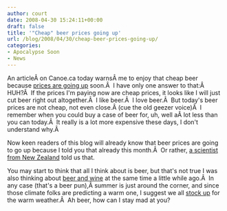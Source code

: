 ```yaml
---
author: court
date: 2008-04-30 15:24:11+00:00
draft: false
title: '"Cheap" beer prices going up'
url: /blog/2008/04/30/cheap-beer-prices-going-up/
categories:
- Apocalypse Soon
- News
---
```


An articleÂ on Canoe.ca today warnsÂ me to enjoy that cheap beer because [prices are going up](http://cnews.canoe.ca/CNEWS/Canada/2008/04/30/5428641-sun.html) soon.Â  I have only one answer to that:Â  HUH?Â  If the prices I'm paying now are cheap prices, it looks like I will just cut beer right out altogether.Â  I like beer.Â  I love beer.Â  But today's beer prices are not cheap, not even close.Â (cue the old geezer voice)Â  I remember when you could buy a case of beer for, uh, well aÂ lot less than you can today.Â  It really is a lot more expensive these days, I don't understand why.Â 

Now keen readers of this blog will already know that beer prices are going to go up because I told you that already this month.Â  Or rather, [a scientist from New Zealand](http://www.vallentyne.com/blog/2008/04/08/victorias-bitter-indeed/) told us that.

You may start to think that all I think about is beer, but that's not true I was also thinking about [beer and wine](http://www.vallentyne.com/blog/2007/06/06/booze-news/) at the same time a little while ago.Â  In any case (that's a beer pun),Â summer is just around the corner, and since those climate folks are predicting a warm one, I suggest we all [stock up](http://www.vallentyne.com/blog/2008/04/09/beer-panic/) for the warm weather.Â  Ah beer, how can I stay mad at you?
